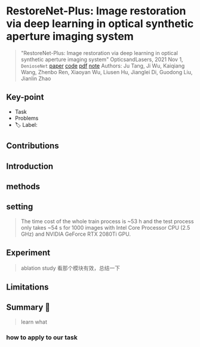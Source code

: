 # RestoreNet-Plus: Image restoration via deep learning in optical synthetic aperture imaging system

> "RestoreNet-Plus: Image restoration via deep learning in optical synthetic aperture imaging system" OpticsandLasers, 2021 Nov 1, `DenioseNet`
> [paper](https://www.sciencedirect.com/science/article/pii/S0143816621001779) [code]() [pdf](./2021_11_OpticsandLasers_RestoreNet-Plus--Image-restoration-via-deep-learning-in-optical-synthetic-aperture-imaging-system.pdf) [note](./2021_11_OpticsandLasers_RestoreNet-Plus--Image-restoration-via-deep-learning-in-optical-synthetic-aperture-imaging-system_Note.md)
> Authors: Ju Tang, Ji Wu, Kaiqiang Wang, Zhenbo Ren, Xiaoyan Wu, Liusen Hu, Jianglei Di, Guodong Liu, Jianlin Zhao

## Key-point

- Task
- Problems
- :label: Label:

## Contributions

## Introduction

## methods

## setting

> The time cost of the whole train process is ~53 h and the test process only takes ~54  s for 1000 images with Intel Core Processor CPU (2.5 GHz) and NVIDIA  GeForce RTX 2080Ti GPU.





## Experiment

> ablation study 看那个模块有效，总结一下

## Limitations

## Summary :star2:

> learn what

### how to apply to our task

